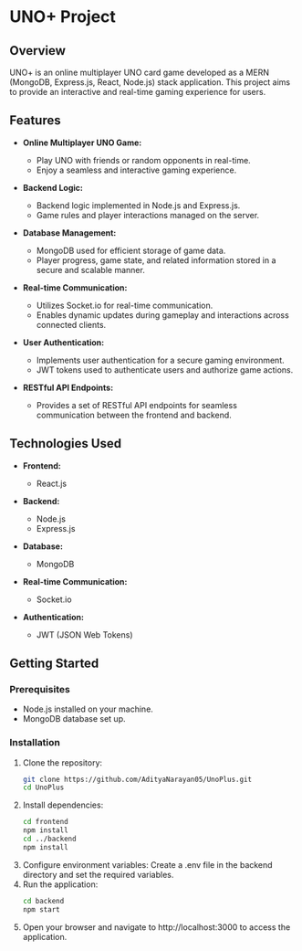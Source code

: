 # UNO+ Project

## Overview

UNO+ is an online multiplayer UNO card game developed as a MERN (MongoDB, Express.js, React, Node.js) stack application. This project aims to provide an interactive and real-time gaming experience for users.

## Features

- **Online Multiplayer UNO Game:**

  - Play UNO with friends or random opponents in real-time.
  - Enjoy a seamless and interactive gaming experience.
- **Backend Logic:**

  - Backend logic implemented in Node.js and Express.js.
  - Game rules and player interactions managed on the server.
- **Database Management:**

  - MongoDB used for efficient storage of game data.
  - Player progress, game state, and related information stored in a secure and scalable manner.
- **Real-time Communication:**

  - Utilizes Socket.io for real-time communication.
  - Enables dynamic updates during gameplay and interactions across connected clients.
- **User Authentication:**

  - Implements user authentication for a secure gaming environment.
  - JWT tokens used to authenticate users and authorize game actions.
- **RESTful API Endpoints:**

  - Provides a set of RESTful API endpoints for seamless communication between the frontend and backend.

## Technologies Used

- **Frontend:**

  - React.js
- **Backend:**

  - Node.js
  - Express.js
- **Database:**

  - MongoDB
- **Real-time Communication:**

  - Socket.io
- **Authentication:**

  - JWT (JSON Web Tokens)

## Getting Started

### Prerequisites

- Node.js installed on your machine.
- MongoDB database set up.

### Installation

1. Clone the repository:
   ```bash
   git clone https://github.com/AdityaNarayan05/UnoPlus.git
   cd UnoPlus
   ```
2. Install dependencies:
   ```bash 
   cd frontend
   npm install
   cd ../backend
   npm install
   ```
3. Configure environment variables:
   Create a .env file in the backend directory and set the required variables.
4. Run the application:
   ```bash
   cd backend
   npm start
   ```
5. Open your browser and navigate to http://localhost:3000 to access the application.

